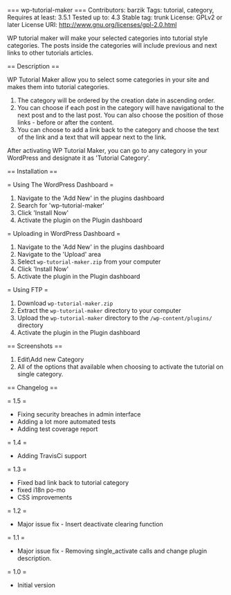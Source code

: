 === wp-tutorial-maker ===
Contributors: barzik
Tags: tutorial, category,
Requires at least: 3.5.1
Tested up to: 4.3
Stable tag: trunk
License: GPLv2 or later
License URI: http://www.gnu.org/licenses/gpl-2.0.html

WP tutorial maker will make your selected categories into tutorial style categories.
The posts inside the categories will include previous and next links to other tutorials articles.

== Description ==

WP Tutorial Maker allow you to select some categories in your site and makes them into tutorial categories.

1. The category will be ordered by the creation date in ascending order.
2. You can choose if each post in the category will have navigational to the next post and to the last post.
You can also choose the position of those links - before or after the content.
3. You can choose to add a link back to the category and choose the text of the link and a text that will appear next to
the link.

After activating WP Tutorial Maker, you can go to any category in your WordPress and designate it as 'Tutorial Category'.

== Installation ==

= Using The WordPress Dashboard =

1. Navigate to the 'Add New' in the plugins dashboard
2. Search for 'wp-tutorial-maker'
3. Click 'Install Now'
4. Activate the plugin on the Plugin dashboard

= Uploading in WordPress Dashboard =

1. Navigate to the 'Add New' in the plugins dashboard
2. Navigate to the 'Upload' area
3. Select `wp-tutorial-maker.zip` from your computer
4. Click 'Install Now'
5. Activate the plugin in the Plugin dashboard

= Using FTP =

1. Download `wp-tutorial-maker.zip`
2. Extract the `wp-tutorial-maker` directory to your computer
3. Upload the `wp-tutorial-maker` directory to the `/wp-content/plugins/` directory
4. Activate the plugin in the Plugin dashboard



== Screenshots ==

1. Edit\Add new Category
2. All of the options that available when choosing to activate the tutorial on single category.

== Changelog ==

= 1.5 =
* Fixing security breaches in admin interface
* Adding a lot more automated tests
* Adding test coverage report

= 1.4 =
* Adding TravisCi support

= 1.3 =
* Fixed bad link back to tutorial category
* fixed i18n po-mo
* CSS improvements

= 1.2 =
* Major issue fix - Insert deactivate clearing function

= 1.1 =
* Major issue fix - Removing single_activate calls and change plugin description.

= 1.0 =
* Initial version
